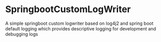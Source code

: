 # SpringbootCustomLogWriter
A simple springboot custom logwriter based on log4j2 and spring boot default logging which provides descriptive logging for development and debugging logs
